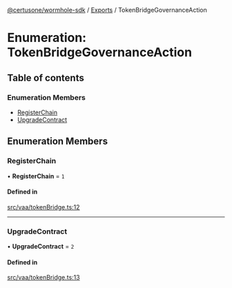 [@certusone/wormhole-sdk](../README.md) / [Exports](../modules.md) / TokenBridgeGovernanceAction

# Enumeration: TokenBridgeGovernanceAction

## Table of contents

### Enumeration Members

- [RegisterChain](TokenBridgeGovernanceAction.md#registerchain)
- [UpgradeContract](TokenBridgeGovernanceAction.md#upgradecontract)

## Enumeration Members

### RegisterChain

• **RegisterChain** = ``1``

#### Defined in

[src/vaa/tokenBridge.ts:12](https://github.com/wormhole-foundation/wormhole/blob/7bc96a1e/sdk/js/src/vaa/tokenBridge.ts#L12)

___

### UpgradeContract

• **UpgradeContract** = ``2``

#### Defined in

[src/vaa/tokenBridge.ts:13](https://github.com/wormhole-foundation/wormhole/blob/7bc96a1e/sdk/js/src/vaa/tokenBridge.ts#L13)
